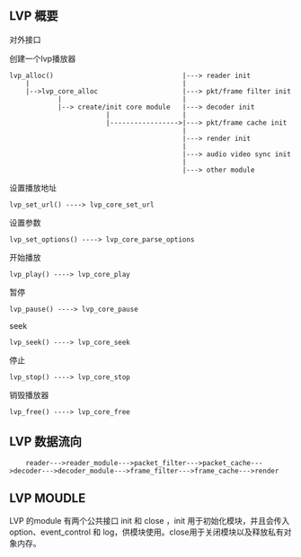 ## LVP 概要


对外接口 

创建一个lvp播放器                                                                  
```code
lvp_alloc()                                |---> reader init
    |                                      |
    |-->lvp_core_alloc                     |---> pkt/frame filter init
            |                              |
            |--> create/init core module   |---> decoder init
                        |                  |
                        |----------------->|---> pkt/frame cache init
                                           |
                                           |---> render init
                                           |
                                           |---> audio video sync init
                                           |
                                           |---> other module
```

设置播放地址

```
lvp_set_url() ----> lvp_core_set_url
```


设置参数
```
lvp_set_options() ----> lvp_core_parse_options
```


开始播放
```
lvp_play() ----> lvp_core_play 
```


暂停
```
lvp_pause() ----> lvp_core_pause
```


seek
```
lvp_seek() ----> lvp_core_seek
```


停止
```
lvp_stop() ----> lvp_core_stop
```


销毁播放器
```
lvp_free() ----> lvp_core_free
```

## LVP 数据流向

```
    reader--->reader_module--->packet_filter--->packet_cache--->decoder--->decoder_module--->frame_filter--->frame_cache--->render
```

## LVP MOUDLE

LVP 的module 有两个公共接口 init 和 close ，init 用于初始化模块，并且会传入 option、event_control 和 log，供模块使用。close用于关闭模块以及释放私有对象内存。
